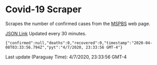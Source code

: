 # Covid-19 Scraper

Scrapes the number of confirmed cases from the [MSPBS](https://www.mspbs.gov.py/covid-19.php) web page.

[JSON Link](https://jmayalag.github.io/covid19-scrape/cases.json)
Updated every 30 minutes.
```
{"confirmed":null,"deaths":0,"recovered":0,"timestamp":"2020-04-08T03:33:56.794Z","pyt":"4/7/2020, 23:33:56 GMT-4"}
```
Last update (Paraguay Time): 4/7/2020, 23:33:56 GMT-4